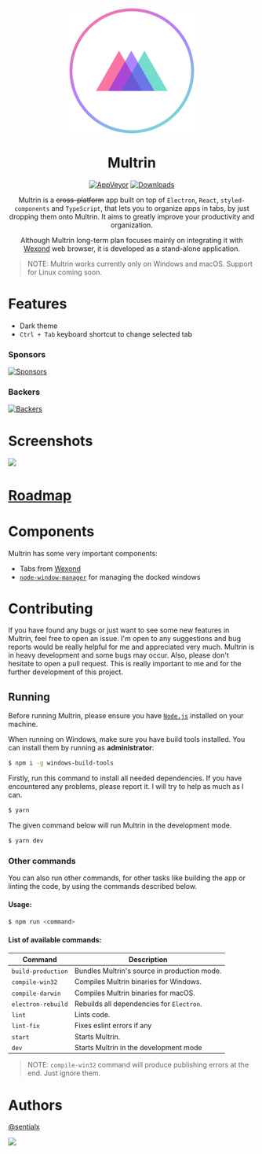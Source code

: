 <p align="center">
  <img src="static/app-icons/icon.png" width="256">
</p>

<div align="center">
  <h1>Multrin</h1>

[![AppVeyor](https://img.shields.io/appveyor/ci/sentialx/multrin.svg?style=flat-square)](https://ci.appveyor.com/project/sentialx/multrin)
[![Downloads](https://img.shields.io/github/downloads/sentialx/multrin/total.svg?style=flat-square)](https://github.com/sentialx/multrin/releases)

Multrin is a ~~cross-platform~~ app built on top of  `Electron`, `React`, `styled-components` and `TypeScript`, that lets you to organize apps in tabs, by just dropping them onto Multrin. It aims to greatly improve your productivity and organization.

Although Multrin long-term plan focuses mainly on integrating it with [Wexond](https://github.com/wexond/wexond) web browser, it is developed as a stand-alone application.

</div>

> NOTE: Multrin works currently only on Windows and macOS. Support for Linux coming soon.

# Features

- Dark theme
- `Ctrl + Tab` keyboard shortcut to change selected tab

### Sponsors

[![Sponsors](https://opencollective.com/multrin/tiers/sponsor.svg?avatarHeight=48)](https://opencollective.com/multrin)

### Backers

[![Backers](https://opencollective.com/multrin/tiers/backer.svg?avatarHeight=48)](https://opencollective.com/multrin)

# Screenshots

![](screenshots/screen1.gif)

# [Roadmap](https://github.com/sentialx/multrin/projects)

# Components

Multrin has some very important components:

- Tabs from [Wexond](https://github.com/wexond/wexond)
- [`node-window-manager`](https://github.com/sentialx/node-window-manager) for managing the docked windows

# Contributing

If you have found any bugs or just want to see some new features in Multrin, feel free to open an issue. I'm open to any suggestions and bug reports would be really helpful for me and appreciated very much. Multrin is in heavy development and some bugs may occur. Also, please don't hesitate to open a pull request. This is really important to me and for the further development of this project.

## Running

Before running Multrin, please ensure you have [`Node.js`](https://nodejs.org/en/) installed on your machine.

When running on Windows, make sure you have build tools installed. You can install them by running as **administrator**:

```bash
$ npm i -g windows-build-tools
```

Firstly, run this command to install all needed dependencies. If you have encountered any problems, please report it. I will try to help as much as I can.

```bash
$ yarn
```

The given command below will run Multrin in the development mode.

```bash
$ yarn dev
```

### Other commands

You can also run other commands, for other tasks like building the app or linting the code, by using the commands described below.

#### Usage:

```bash
$ npm run <command>
```

#### List of available commands:

| Command            | Description                                  |
| ------------------ | -------------------------------------------- |
| `build-production` | Bundles Multrin's source in production mode. |
| `compile-win32`    | Compiles Multrin binaries for Windows.       |
| `compile-darwin`   | Compiles Multrin binaries for macOS.         |
| `electron-rebuild` | Rebuilds all dependencies for `Electron`.    |
| `lint`             | Lints code.                                  |
| `lint-fix`         | Fixes eslint errors if any                   |
| `start`            | Starts Multrin.                              |
| `dev`              | Starts Multrin in the development mode       |

> NOTE: `compile-win32` command will produce publishing errors at the end. Just ignore them.

# Authors

[@sentialx](https://github.com/sentialx)

<a href="https://www.patreon.com/bePatron?u=12270966">
    <img src="https://c5.patreon.com/external/logo/become_a_patron_button@2x.png" width="160">
</a>
